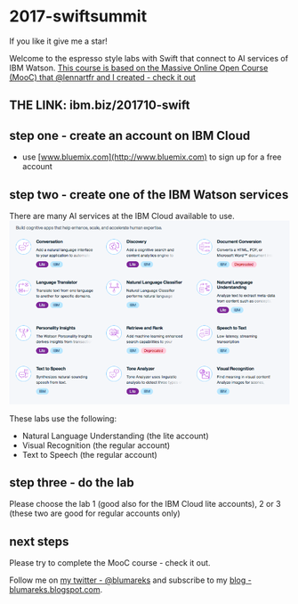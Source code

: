# 2017-swiftsummit
If you like it give me a star!

Welcome to the espresso style labs with Swift that connect to AI services of IBM Watson.
[This course is based on the Massive Online Open Course (MooC) that @lennartfr and I created - check it out](https://developer.ibm.com/courses/all/create-swift-mobile-apps-ibm-watson-services/)

## THE LINK: ibm.biz/201710-swift

## step one - create an account on IBM Cloud
- use [www.bluemix.com](http://www.bluemix.com) to sign up for a free account

## step two - create one of the IBM Watson services

There are many AI services at the IBM Cloud available to use.
![](watson.png)

These labs use the following:
- Natural Language Understanding (the lite account)
- Visual Recognition (the regular account)
- Text to Speech (the regular account)

## step three - do the lab
Please choose the lab 1 (good also for the IBM Cloud lite accounts), 2 or 3 (these two are good for regular accounts only)

## next steps
Please try to complete the MooC course - check it out.

Follow me on [my twitter - @blumareks](https://twitter.com/blumareks) and subscribe to my [blog - blumareks.blogspot.com](http://blumareks.blogspot.com/).

